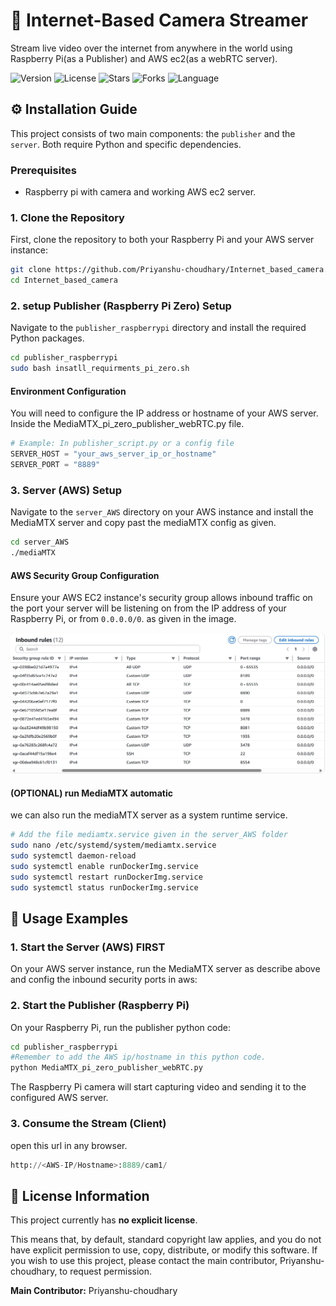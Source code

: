 # 🎥 Internet-Based Camera Streamer

Stream live video over the internet from anywhere in the world using Raspberry Pi(as a Publisher) and AWS ec2(as a webRTC server).

![Version](https://img.shields.io/badge/version-1.0.0-blue)
![License](https://img.shields.io/badge/license-None-lightgrey)
![Stars](https://img.shields.io/github/stars/Priyanshu-choudhary/Internet_based_camera?style=social)
![Forks](https://img.shields.io/github/forks/Priyanshu-choudhary/Internet_based_camera?style=social)
![Language](https://img.shields.io/badge/language-Python-blue)


<!-- ## ✨ Features

*   🌍 **Global Access:** Stream live video from your camera to any internet-connected device, anywhere in the world.
*   🚀 **Lightweight Publisher:** Designed for Raspberry Pi, the publisher is optimized for low-resource environments.
*   ☁️ **Cloud-Powered Server:** Utilizes AWS to provide a robust and scalable video streaming server.
*   🔒 **Secure Streaming (Planned):** Future enhancements will include secure authentication and encrypted streams.
*   🔧 **Modular Architecture:** Clear separation between publisher (Raspberry Pi) and server (AWS) components for easy deployment and maintenance. -->


## ⚙️ Installation Guide

This project consists of two main components: the `publisher` and the `server`. Both require Python and specific dependencies.

### Prerequisites

*   Raspberry pi  with camera and working AWS ec2 server.

### 1. Clone the Repository

First, clone the repository to both your Raspberry Pi and your AWS server instance:

```bash
git clone https://github.com/Priyanshu-choudhary/Internet_based_camera.git
cd Internet_based_camera
```

### 2. setup Publisher (Raspberry Pi Zero) Setup

Navigate to the `publisher_raspberrypi` directory and install the required Python packages.

```bash
cd publisher_raspberrypi
sudo bash insatll_requirments_pi_zero.sh
```

#### Environment Configuration

You will need to configure the IP address or hostname of your AWS server. Inside the MediaMTX_pi_zero_publisher_webRTC.py file.

```python
# Example: In publisher_script.py or a config file
SERVER_HOST = "your_aws_server_ip_or_hostname"
SERVER_PORT = "8889"
```

### 3. Server (AWS) Setup

Navigate to the `server_AWS` directory on your AWS instance and install the MediaMTX server and copy past the mediaMTX config as given.

```bash
cd server_AWS
./mediaMTX


```

#### AWS Security Group Configuration

Ensure your AWS EC2 instance's security group allows inbound traffic on the port your server will be listening on from the IP address of your Raspberry Pi, or from `0.0.0.0/0`. as given in the image.

![AWS security inbound rules](/server_AWS/security_group_inbound_port.jpeg)

#### (OPTIONAL) run MediaMTX automatic
 
we can also run the mediaMTX server as a system runtime service. 
```bash
# Add the file mediamtx.service given in the server_AWS folder 
sudo nano /etc/systemd/system/mediamtx.service
sudo systemctl daemon-reload
sudo systemctl enable runDockerImg.service
sudo systemctl restart runDockerImg.service
sudo systemctl status runDockerImg.service
```

## 🚀 Usage Examples

### 1. Start the Server (AWS) FIRST

On your AWS server instance, run the MediaMTX server as describe above and config the inbound security ports in aws:


### 2. Start the Publisher (Raspberry Pi)

On your Raspberry Pi, run the publisher python code:

```bash
cd publisher_raspberrypi
#Remember to add the AWS ip/hostname in this python code.
python MediaMTX_pi_zero_publisher_webRTC.py
```

The Raspberry Pi camera will start capturing video and sending it to the configured AWS server.

### 3. Consume the Stream (Client)

open this url in any browser.
```python
http://<AWS-IP/Hostname>:8889/cam1/

```

## 📄 License Information

This project currently has **no explicit license**.

This means that, by default, standard copyright law applies, and you do not have explicit permission to use, copy, distribute, or modify this software. If you wish to use this project, please contact the main contributor, Priyanshu-choudhary, to request permission.

**Main Contributor:** Priyanshu-choudhary